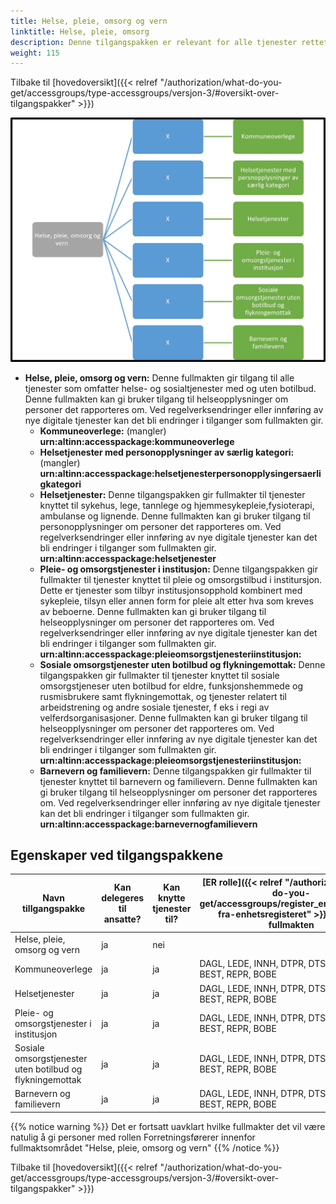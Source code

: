 ```yaml
---
title: Helse, pleie, omsorg og vern
linktitle: Helse, pleie, omsorg
description: Denne tilgangspakken er relevant for alle tjenester rettet mot virksomheter med aktivitet innen Helse, pleie, omsorg og vern
weight: 115
---
```


Tilbake til [hovedoversikt]({{< relref "/authorization/what-do-you-get/accessgroups/type-accessgroups/versjon-3/#oversikt-over-tilgangspakker" >}})


![Helse, pleie, omsorg og vern](hpom.jpg "Helse, pleie, omsorg og vern")
- **Helse, pleie, omsorg og vern:** Denne fullmakten gir tilgang til alle tjenester som omfatter helse- og sosialtjenester med og uten botilbud. Denne fullmakten kan gi bruker tilgang til helseopplysninger om personer det rapporteres om. Ved regelverksendringer eller innføring av nye digitale tjenester kan det bli endringer i tilganger som fullmakten gir.
	- **Kommuneoverlege:** (mangler)		**urn:altinn:accesspackage:kommuneoverlege**
	- **Helsetjenester med personopplysninger av særlig kategori:** (mangler)	 **urn:altinn:accesspackage:helsetjenesterpersonopplysingersaerligkategori**
	- **Helsetjenester:** Denne tilgangspakken gir fullmakter til tjenester knyttet til sykehus, lege, tannlege og hjemmesykepleie,fysioterapi, ambulanse og lignende. Denne fullmakten kan gi bruker tilgang til personopplysninger om personer det rapporteres om. Ved regelverksendringer eller innføring av nye digitale tjenester kan det bli endringer i tilganger som fullmakten gir. **urn:altinn:accesspackage:helsetjenester**
	- **Pleie- og omsorgstjenester i institusjon:** Denne tilgangspakken gir fullmakter til tjenester knyttet til pleie og omsorgstilbud i institursjon. Dette er tjenester som tilbyr institusjonsopphold kombinert med sykepleie, tilsyn eller annen form for pleie alt etter hva som kreves av beboerne. Denne fullmakten kan gi bruker tilgang til helseopplysninger om personer det rapporteres om. Ved regelverksendringer eller innføring av nye digitale tjenester kan det bli endringer i tilganger som fullmakten gir. **urn:altinn:accesspackage:pleieomsorgstjenesteriinstitusjon:**
	- **Sosiale omsorgstjenester uten botilbud og flykningemottak:** Denne tilgangspakken gir fullmakter til tjenester knyttet til sosiale omsorgstjeneser uten botilbud for eldre, funksjonshemmede og rusmisbrukere samt flykningemottak, og tjenester relatert til arbeidstrening og andre sosiale tjenester, f eks i regi av velferdsorganisasjoner. Denne fullmakten kan gi bruker tilgang til helseopplysninger om personer det rapporteres om. Ved regelverksendringer eller innføring av nye digitale tjenester kan det bli endringer i tilganger som fullmakten gir.  **urn:altinn:accesspackage:pleieomsorgstjenesteriinstitusjon:**
	- **Barnevern og familievern:** Denne tilgangspakken gir fullmakter til tjenester knyttet til barnevern og familievern. Denne fullmakten kan gi bruker tilgang til helseopplysninger om personer det rapporteres om. Ved regelverksendringer eller innføring av nye digitale tjenester kan det bli endringer i tilganger som fullmakten gir.  **urn:altinn:accesspackage:barnevernogfamilievern**


## Egenskaper ved tilgangspakkene
|Navn tillgangspakke|Kan delegeres til ansatte?|Kan knytte tjenester til?|[ER rolle]({{< relref "/authorization/what-do-you-get/accessgroups/register_er/#rolletyper-fra-enhetsregisteret" >}}) som får fullmakten|
|---|---|---|---|
|Helse, pleie, omsorg og vern| ja|nei||
|Kommuneoverlege|ja|ja|DAGL, LEDE, INNH, DTPR, DTSO, KOMP, BEST, REPR, BOBE|
|Helsetjenester|ja|ja|DAGL, LEDE, INNH, DTPR, DTSO, KOMP, BEST, REPR, BOBE|
|Pleie- og omsorgstjenester i institusjon|ja|ja|DAGL, LEDE, INNH, DTPR, DTSO, KOMP, BEST, REPR, BOBE|
|Sosiale omsorgstjenester uten botilbud og flykningemottak|ja|ja|DAGL, LEDE, INNH, DTPR, DTSO, KOMP, BEST, REPR, BOBE|
|Barnevern og familievern|ja|ja|DAGL, LEDE, INNH, DTPR, DTSO, KOMP, BEST, REPR, BOBE|

{{% notice warning %}} Det er fortsatt uavklart hvilke fullmakter det vil være natulig å gi personer med rollen Forretningsførerer innenfor fullmaktsområdet "Helse, pleie, omsorg og vern" {{% /notice %}}

Tilbake til [hovedoversikt]({{< relref "/authorization/what-do-you-get/accessgroups/type-accessgroups/versjon-3/#oversikt-over-tilgangspakker" >}})